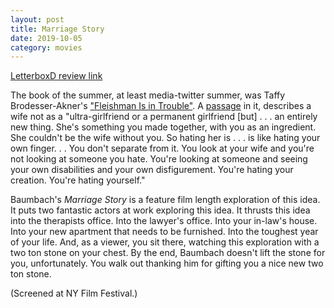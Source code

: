 ```yaml
---
layout: post
title: Marriage Story
date: 2019-10-05
category: movies
---
```

 
[LetterboxD review link](https://letterboxd.com/samarthbhaskar/film/marriage-story-2019/)

The book of the summer, at least media-twitter summer, was Taffy Brodesser-Akner's <a href="https://www.goodreads.com/review/show/2945638347">"Fleishman Is in Trouble"</a>. A <a href="https://twitter.com/samarth/status/1147949498703994880">passage</a> in it, describes a wife not as a "ultra-girlfriend or a permanent girlfriend [but] . . . an entirely new thing. She's something you made together, with you as an ingredient. She couldn't be the wife without you. So hating her is . . . is like hating your own finger. . . You don't separate from it. You look at your wife and you're not looking at someone you hate. You're looking at someone and seeing your own disabilities and your own disfigurement. You're hating your creation. You're hating yourself." 

Baumbach's <em>Marriage Story</em> is a feature film length exploration of this idea. It puts two fantastic actors at work exploring this idea. It thrusts this idea into the therapists office. Into the lawyer's office. Into your in-law's house. Into your new apartment that needs to be furnished. Into the toughest year of your life. And, as a viewer, you sit there, watching this exploration with a two ton stone on your chest. By the end, Baumbach doesn't lift the stone for you, unfortunately. You walk out thanking him for gifting you a nice new two ton stone.

(Screened at NY Film Festival.)